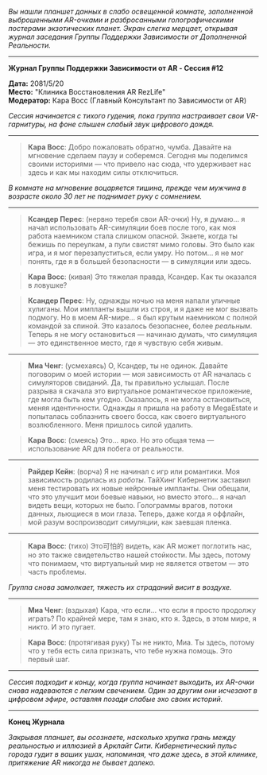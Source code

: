 _Вы нашли планшет данных в слабо освещенной комнате, заполненной выброшенными AR-очками и разбросанными голографическими постерами экзотических планет. Экран слегка мерцает, открывая журнал заседания Группы Поддержки Зависимости от Дополненной Реальности._

---

**Журнал Группы Поддержки Зависимости от AR - Сессия #12**

**Дата:** 2081/5/20  
**Место:** "Клиника Восстановления AR RezLife"  
**Модератор:** Кара Восс (Главный Консультант по Зависимости от AR)

_Сессия начинается с тихого гудения, пока группа настраивает свои VR-гарнитуры, на фоне слышен слабый звук цифрового дождя._

---

> **Кара Восс**: Добро пожаловать обратно, чумба. Давайте на мгновение сделаем паузу и соберемся. Сегодня мы поделимся своими историями — что привело нас сюда, что удерживает нас здесь и как мы находим силы отключиться.

_В комнате на мгновение воцаряется тишина, прежде чем мужчина в возрасте около 30 лет не поднимает руку с сомнением._

---

> **Ксандер Перес**: (нервно теребя свои AR-очки) Ну, я думаю... я начал использовать AR-симуляции боев после того, как моя работа наемником стала слишком опасной. Знаете, когда ты бежишь по переулкам, а пули свистят мимо головы. Это было как игра, и я мог перезапуститься, если умру. Но потом... я не мог понять, где я в большей безопасности — в симуляции или здесь.

> **Кара Восс**: (кивая) Это тяжелая правда, Ксандер. Как ты оказался в ловушке?

> **Ксандер Перес**: Ну, однажды ночью на меня напали уличные хулиганы. Мои импланты вышли из строя, и я даже не мог вызвать подмогу. Но в моем AR-мире... я был крутым наемником с полной командой за спиной. Это казалось безопаснее, более _реальным_. Теперь я не могу остановиться — начинаю думать, что симуляция — это единственное место, где я чувствую себя живым.

---

> **Миа Ченг**: (усмехаясь) О, Ксандер, ты не одинок. Давайте поговорим о моей истории — моя зависимость от AR началась с симуляторов свиданий. Да, ты правильно услышал. После разрыва я скачала это виртуальное романтическое приложение, где могла быть кем угодно. Оказалось, я не могла остановиться, меняя идентичности. Однажды я пришла на работу в MegaEstate и попыталась соблазнить своего босса, как своего виртуального возлюбленного. Меня пришлось силой удалить.

> **Кара Восс**: (смеясь) Это... ярко. Но это общая тема — использование AR для побега от реальности.

---

> **Райдер Кейн**: (ворча) Я не начинал с игр или романтики. Моя зависимость родилась из _работы_. ТайХинг Кибернетик заставил меня тестировать их новые нейронные импланты. Они обещали, что это улучшит мои боевые навыки, но вместо этого... я начал видеть вещи, которых не было. Голограммы врагов, потоки данных, льющиеся в мои глаза. Теперь, даже когда я оффлайн, мой разум воспроизводит симуляции, как заевшая пленка.

---

> **Кара Восс**: (тихо) Это可怕的 видеть, как AR может поглотить нас, но это также свидетельство нашей стойкости. Мы здесь, потому что понимаем, что виртуальный мир не является ответом — это часть проблемы.

_Группа снова замолкает, тяжесть их страданий висит в воздухе._

---

> **Миа Ченг**: (вздыхая) Кара, что если... что если я просто продолжу играть? По крайней мере, там я знаю, кто я. Здесь, в этом мире, я никто. И это пугает.

> **Кара Восс**: (протягивая руку) Ты не никто, Миа. Ты здесь, потому что у тебя есть сила признать, что тебе нужна помощь. Это первый шаг.

---

_Сессия подходит к концу, когда группа начинает выходить, их AR-очки снова надеваются с легким свечением. Один за другим они исчезают в цифровом эфире, оставляя позади слабые эхо своих историй._

---

**Конец Журнала**

_Закрывая планшет, вы осознаете, насколько хрупка грань между реальностью и иллюзией в Арклайт Сити. Кибернетический пульс города гудит в ваших ушах, напоминая, что даже здесь, в этой клинике, притяжение AR никогда не бывает далеко._
